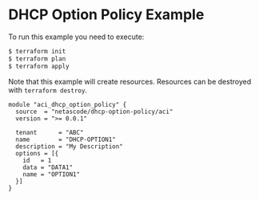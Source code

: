 <!-- BEGIN_TF_DOCS -->
# DHCP Option Policy Example

To run this example you need to execute:

```bash
$ terraform init
$ terraform plan
$ terraform apply
```

Note that this example will create resources. Resources can be destroyed with `terraform destroy`.

```hcl
module "aci_dhcp_option_policy" {
  source  = "netascode/dhcp-option-policy/aci"
  version = ">= 0.0.1"

  tenant      = "ABC"
  name        = "DHCP-OPTION1"
  description = "My Description"
  options = [{
    id   = 1
    data = "DATA1"
    name = "OPTION1"
  }]
}

```
<!-- END_TF_DOCS -->